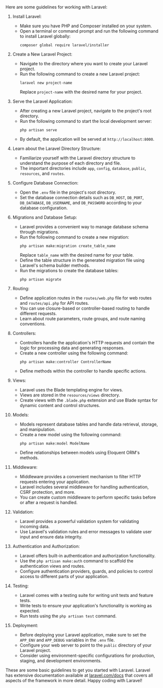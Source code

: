 Here are some guidelines for working with Laravel:

1. Install Laravel:
   - Make sure you have PHP and Composer installed on your system.
   - Open a terminal or command prompt and run the following command to install Laravel globally:
     ```
     composer global require laravel/installer
     ```

2. Create a New Laravel Project:
   - Navigate to the directory where you want to create your Laravel project.
   - Run the following command to create a new Laravel project:
     ```
     laravel new project-name
     ```
     Replace `project-name` with the desired name for your project.

3. Serve the Laravel Application:
   - After creating a new Laravel project, navigate to the project's root directory.
   - Run the following command to start the local development server:
     ```
     php artisan serve
     ```
   - By default, the application will be served at `http://localhost:8000`.

4. Learn about the Laravel Directory Structure:
   - Familiarize yourself with the Laravel directory structure to understand the purpose of each directory and file.
   - The important directories include `app`, `config`, `database`, `public`, `resources`, and `routes`.

5. Configure Database Connection:
   - Open the `.env` file in the project's root directory.
   - Set the database connection details such as `DB_HOST`, `DB_PORT`, `DB_DATABASE`, `DB_USERNAME`, and `DB_PASSWORD` according to your database configuration.

6. Migrations and Database Setup:
   - Laravel provides a convenient way to manage database schema through migrations.
   - Run the following command to create a new migration:
     ```
     php artisan make:migration create_table_name
     ```
     Replace `table_name` with the desired name for your table.
   - Define the table structure in the generated migration file using Laravel's schema builder methods.
   - Run the migrations to create the database tables:
     ```
     php artisan migrate
     ```

7. Routing:
   - Define application routes in the `routes/web.php` file for web routes and `routes/api.php` for API routes.
   - You can use closure-based or controller-based routing to handle different requests.
   - Learn about route parameters, route groups, and route naming conventions.

8. Controllers:
   - Controllers handle the application's HTTP requests and contain the logic for processing data and generating responses.
   - Create a new controller using the following command:
     ```
     php artisan make:controller ControllerName
     ```
   - Define methods within the controller to handle specific actions.

9. Views:
   - Laravel uses the Blade templating engine for views.
   - Views are stored in the `resources/views` directory.
   - Create views with the `.blade.php` extension and use Blade syntax for dynamic content and control structures.

10. Models:
    - Models represent database tables and handle data retrieval, storage, and manipulation.
    - Create a new model using the following command:
      ```
      php artisan make:model ModelName
      ```
    - Define relationships between models using Eloquent ORM's methods.

11. Middleware:
    - Middleware provides a convenient mechanism to filter HTTP requests entering your application.
    - Laravel includes several middleware for handling authentication, CSRF protection, and more.
    - You can create custom middleware to perform specific tasks before or after a request is handled.

12. Validation:
    - Laravel provides a powerful validation system for validating incoming data.
    - Use Laravel's validation rules and error messages to validate user input and ensure data integrity.

13. Authentication and Authorization:
    - Laravel offers built-in authentication and authorization functionality.
    - Use the `php artisan make:auth` command to scaffold the authentication views and routes.
    - Configure authentication providers, guards, and policies to control access to different parts of your application.

14. Testing:
    - Laravel comes with a testing suite for writing unit tests and feature tests.
    - Write tests to ensure your application's functionality is working as expected.
    - Run tests using the `php artisan test` command.

15. Deployment:
    - Before deploying your Laravel application, make sure to set the `APP_ENV` and `APP_DEBUG` variables in the `.env` file.
    - Configure your web server to point to the `public` directory of your Laravel project.
    - Consider using environment-specific configurations for production, staging, and development environments.

These are some basic guidelines to get you started with Laravel. Laravel has extensive documentation available at [laravel.com/docs](https://laravel.com/docs) that covers all aspects of the framework in more detail. Happy coding with Laravel!
